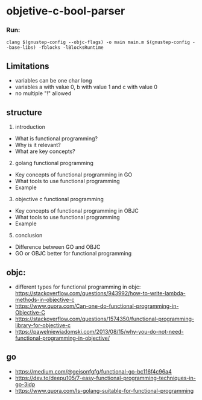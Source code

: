 # objetive-c-bool-parser

### Run:
`clang $(gnustep-config --objc-flags) -o main main.m $(gnustep-config --base-libs) -fblocks -lBlocksRuntime`


## Limitations
- variables can be one char long
- variables a with value 0, b with value 1 and c with value 0
- no multiple "!" allowed

## structure
1. introduction
 * What is functional programming?
 * Why is it relevant?
 * What are key concepts?
2. golang functional programming
  * Key concepts of functional programming in GO
  * What tools to use functional programming
  * Example
3. objective c functional programming
  * Key concepts of functional programming in OBJC
  * What tools to use functional programming
  * Example 
5. conclusion
  * Difference between GO and OBJC
  * GO or OBJC better for functional programming

## objc:
* different types for functional programming in objc: https://stackoverflow.com/questions/943992/how-to-write-lambda-methods-in-objective-c
 * https://www.quora.com/Can-one-do-functional-programming-in-Objective-C
* https://stackoverflow.com/questions/1574350/functional-programming-library-for-objective-c
* https://pawelniewiadomski.com/2013/08/15/why-you-do-not-need-functional-programming-in-objective/

## go
* https://medium.com/@geisonfgfg/functional-go-bc116f4c96a4
* https://dev.to/deepu105/7-easy-functional-programming-techniques-in-go-3idp
* https://www.quora.com/Is-golang-suitable-for-functional-programming



